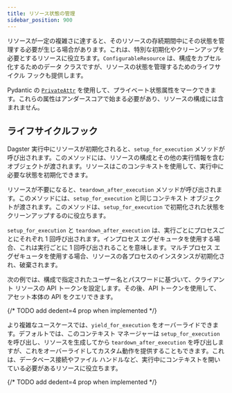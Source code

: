 ```yaml
---
title: リソース状態の管理
sidebar_position: 900
---
```


リソースが一定の複雑さに達すると、そのリソースの存続期間中にその状態を管理する必要が生じる場合があります。これは、特別な初期化やクリーンアップを必要とするリソースに役立ちます。`ConfigurableResource` は、構成をカプセル化するためのデータ クラスですが、リソースの状態を管理するためのライフサイクル フックも提供します。

Pydantic の [`PrivateAttr`](https://docs.pydantic.dev/latest/usage/models/#private-model-attributes) を使用して、プライベート状態属性をマークできます。これらの属性はアンダースコアで始まる必要があり、リソースの構成には含まれません。

## ライフサイクルフック

Dagster 実行中にリソースが初期化されると、`setup_for_execution` メソッドが呼び出されます。このメソッドには、リソースの構成とその他の実行情報を含む <PyObject section="resources" module="dagster" object="InitResourceContext" /> オブジェクトが渡されます。リソースはこのコンテキストを使用して、実行中に必要な状態を初期化できます。

リソースが不要になると、`teardown_after_execution` メソッドが呼び出されます。このメソッドには、`setup_for_execution` と同じコンテキスト オブジェクトが渡されます。このメソッドは、`setup_for_execution` で初期化された状態をクリーンアップするのに役立ちます。

`setup_for_execution` と `teardown_after_execution` は、実行ごとにプロセスごとにそれぞれ 1 回呼び出されます。インプロセス エグゼキュータを使用する場合、これは実行ごとに 1 回呼び出されることを意味します。マルチプロセス エグゼキュータを使用する場合、リソースの各プロセスのインスタンスが初期化され、破棄されます。

次の例では、構成で指定されたユーザー名とパスワードに基づいて、クライアント リソースの API トークンを設定します。その後、API トークンを使用して、アセット本体の API をクエリできます。

{/* TODO add dedent=4 prop when implemented */}
<CodeExample path="docs_snippets/docs_snippets/concepts/resources/pythonic_resources.py" startAfter="start_with_state_example" endBefore="end_with_state_example" />

より複雑なユースケースでは、`yield_for_execution` をオーバーライドできます。デフォルトでは、このコンテキスト マネージャーは `setup_for_execution` を呼び出し、リソースを生成してから `teardown_after_execution` を呼び出しますが、これをオーバーライドしてカスタム動作を提供することもできます。これは、データベース接続やファイル ハンドルなど、実行中にコンテキストを開いている必要があるリソースに役立ちます。

{/* TODO add dedent=4 prop when implemented */}
<CodeExample path="docs_snippets/docs_snippets/concepts/resources/pythonic_resources.py" startAfter="start_with_complex_state_example" endBefore="end_with_complex_state_example" />
